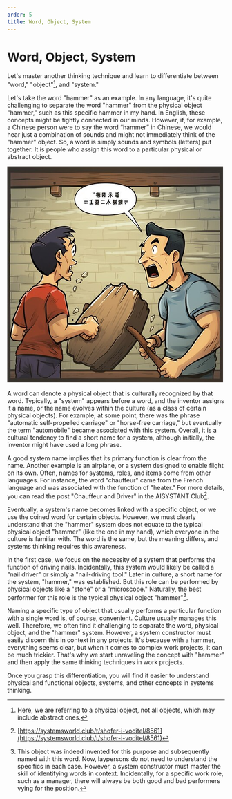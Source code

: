 ```yaml
---
order: 5
title: Word, Object, System
---
```


# Word, Object, System

Let's master another thinking technique and learn to differentiate between "word," "object"[^1], and "system."

Let's take the word "hammer" as an example. In any language, it's quite challenging to separate the word "hammer" from the physical object "hammer," such as this specific hammer in my hand. In English, these concepts might be tightly connected in our minds. However, if, for example, a Chinese person were to say the word “hammer” in Chinese, we would hear just a combination of sounds and might not immediately think of the "hammer" object. So, a word is simply sounds and symbols (letters) put together. It is people who assign this word to a particular physical or abstract object.

![](./word-object-system-5.jpeg)

A word can denote a physical object that is culturally recognized by that word. Typically, a "system" appears before a word, and the inventor assigns it a name, or the name evolves within the culture (as a class of certain physical objects). For example, at some point, there was the phrase "automatic self-propelled carriage" or "horse-free carriage," but eventually the term "automobile" became associated with this system. Overall, it is a cultural tendency to find a short name for a system, although initially, the inventor might have used a long phrase.

A good system name implies that its primary function is clear from the name. Another example is an airplane, or a system designed to enable flight on its own. Often, names for systems, roles, and items come from other languages. For instance, the word "chauffeur" came from the French language and was associated with the function of "heater." For more details, you can read the post "Chauffeur and Driver" in the AISYSTANT Club[^2].

Eventually, a system's name becomes linked with a specific object, or we use the coined word for certain objects. However, we must clearly understand that the "hammer" system does not equate to the typical physical object "hammer" (like the one in my hand), which everyone in the culture is familiar with. The word is the same, but the meaning differs, and systems thinking requires this awareness.

In the first case, we focus on the necessity of a system that performs the function of driving nails. Incidentally, this system would likely be called a "nail driver" or simply a "nail-driving tool." Later in culture, a short name for the system, "hammer," was established. But this role can be performed by physical objects like a "stone" or a "microscope." Naturally, the best performer for this role is the typical physical object "hammer"[^3].

Naming a specific type of object that usually performs a particular function with a single word is, of course, convenient. Culture usually manages this well. Therefore, we often find it challenging to separate the word, physical object, and the "hammer" system. However, a system constructor must easily discern this in context in any projects. It's because with a hammer, everything seems clear, but when it comes to complex work projects, it can be much trickier. That's why we start unraveling the concept with "hammer" and then apply the same thinking techniques in work projects.

Once you grasp this differentiation, you will find it easier to understand physical and functional objects, systems, and other concepts in systems thinking.

[^1]: Here, we are referring to a physical object, not all objects, which may include abstract ones.
[^2]: [https://systemsworld.club/t/shofer-i-voditel/8561](https://systemsworld.club/t/shofer-i-voditel/8561)
[^3]: This object was indeed invented for this purpose and subsequently named with this word. Now, laypersons do not need to understand the specifics in each case. However, a system constructor must master the skill of identifying words in context. Incidentally, for a specific work role, such as a manager, there will always be both good and bad performers vying for the position.